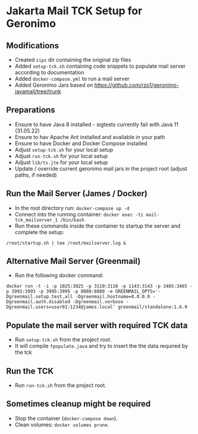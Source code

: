 # Jakarta Mail TCK Setup for Geronimo

## Modifications

- Created `zips` dir containing the original zip files
- Added `setup-tck.sh` containing code snippets to populate mail server according to documentation
- Added `docker-compose.yml` to run a mail server
- Added Geronimo Jars based on https://github.com/rzo1/geronimo-javamail/tree/trunk

## Preparations 

- Ensure to have Java 8 installed - sigtests currently fail with Java 11 (31.05.22)
- Ensure to hav Apache Ant installed and available in your path
- Ensure to have Docker and Docker Compose installed
- Adjust `setup-tck.sh` for your local setup
- Adjust `run-tck.sh` for your local setup
- Adjust `lib/ts.jte` for your local setup
- Update / override current geronimo mail jars in the project root (adjust paths, if needed) 

## Run the Mail Server (James / Docker)

- In the root directory run: `docker-compose up -d`
- Connect into the running container: `docker exec -ti mail-tck_mailserver_1 /bin/bash`
- Run these commands inside the container to startup the server and complete the setup:

```
/root/startup.sh | tee /root/mailserver.log &
```

## Alternative Mail Server (Greenmail)

- Run the following docker command:
```
docker run -t -i -p 1025:3025 -p 3110:3110 -p 1143:3143 -p 3465:3465 -p 3993:3993 -p 3995:3995 -p 8080:8080 -e GREENMAIL_OPTS='-Dgreenmail.setup.test.all -Dgreenmail.hostname=0.0.0.0 -Dgreenmail.auth.disabled -Dgreenmail.verbose -Dgreenmail.users=user01:1234@james.local' greenmail/standalone:1.6.9
```

## Populate the mail server with required TCK data

- Run `setup-tck.sh` from the project root. 
- It will compile `fpopulate.java` and try to insert the the data required by the tck

## Run the TCK

- Run `run-tck.sh` from the project root.

## Sometimes cleanup might be required

- Stop the container (`docker-compose down`).
- Clean volumes: `docker volumes prune`.
